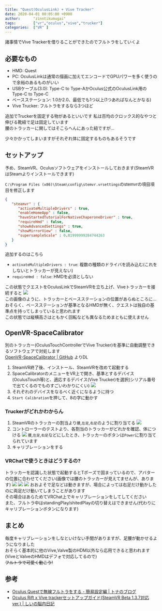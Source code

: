 ```yaml
---
title: "Quest(OculusLink) + Vive Tracker"
date: 2020-04-01 00:05:00 +0900
author:      "zinntikumugai"
tags:        ["vr","oculus","vive","trucker"]
categories:  ["VR" ]
---
```


諸事情でVive Trackerを借りることができたのでフルトラをしていくよ
<!--more-->
## 必要なもの

- HMD: Quest
- PC: OculusLinkは通常の描画に加えてエンコードでGPUパワーを多く使うので余裕のあるものがいい
- USBケーブル(3.0): Type-C to Type-AかOculus公式のOculusLink用のType-C to Type-C
- ベースステーション: 1.0か2.0、最低でも1つ以上(1つあればなんとかなる)
- Vive Trucker: フルトラをするなら3つほど

追加でTruckerを固定する物があるといいです 私は百均のクロックス的なやつと伸びる靴紐で足は固定しています  
腰のトラッカーに関してはそこらへんにあった紐ですが…  

少々かかってしまいますがそれぞれ体に固定するものもあるそうです

## セットアップ

予め、SteamVR、Oculusソフトウェアをインストールしておきます(SteamVRはSteamよりインストールできます)

`C:\Program Files (x86)\Steam\config\stemvr.vrsettings`のstemvrの項目項目を修正します  

```json
{
   "steamvr" : {
      "activateMultipleDrivers" : true,
      "enableHomeApp" : false,
      "haveStartedTutorialForNativeChaperoneDriver" : true,
      "requireHmd" : false,
      "showAdvancedSettings" : true,
      "showMirrorView" : false,
      "supersampleScale" : 0.81999999284744263
   }
}
```

追加するのはこちら

- `activateMultipleDrivers : true`: 複数の種類のドライバを読み込む(これをしないとトラッカーが見えない)
- `requireHmd : false`: HMDを必須としない

この状態でクエストをOculusLinkでSteamVRを立ち上げ、Viveトラッカーを接続すると 
![](https://cdn.discordapp.com/attachments/589079124618903553/691929721990021180/unknown.png)  
この画像のように、トラッカーとベースステーションの位置があらぬところに…  
おそらく、ベースステーションが基準となるHMDが無く、クエストは独自の基準点を持ってしまっていると思われます  
この状態では縦横高さはともかく回転なども異なるためまともに使えません  

## OpenVR-SpaceCalibrator
別のトラッカー(OculusTouchControllerでVive Trucker)を基準に自動調整できるソフトウェアで対処します  
[OpenVR-SpaceCalibrator | GitHub](https://github.com/pushrax/OpenVR-SpaceCalibrator/releases)
よりDL

1. SteamVR終了後、インストール、SteamVRを改めて起動する
1. SpaceCalibratorのメニューをVR上で開き、基準とするデバイス(OculusTouch等)と、適応するデバイス(Vive Trucker)を選択(シリアル番号で出てくるのでものすごいわかりにくい) 
    ![](https://i.imgur.com/k8tMOsD.png)
1. それぞれのデバイスをなるべく近くになるように持つ
1. `Start Calibration`を押して、8の字に動かす

### Truckerがどれかわからん

1. SteamVRのトラッカーの割当より`腰`,`左足`,`右足`のように割り当てる
    ![](https://i.imgur.com/k3kDYhy.png)
1. コントローラーのテストより、各割当のトラッカーがどれかを確認、体につける
    ![](https://i.imgur.com/dPNaU4Y.png)
    `腰`,`左足`,`右足`などにしたとき、トラッカーのボタンは`Power`に割り当てられています
1. キャリブレーションをする


### VRChatで使うときはどうするの?
トラッカーを認識した状態で起動するとTポーズで固まっているので、アバターの位置に合わせてください(画像では腰のトラッカーが見えてませんが、あります) 
![](https://i.imgur.com/BlzK7tK.jpg)
![](https://i.imgur.com/6aflQwh.jpg)
![](https://i.imgur.com/xB1zu1U.jpg)
おおよそで足などは動きますが、場合によっては右足だけ動かしたのに両足だけ動いてしまうことがあります  
その場合はあらためてVRChat上でキャリブレーションをしてしてください  
また、フルトラ中はstandingPlay/shitedPlayの切り替えはできません(代わりにキャリブレーションボタンになります)

## まとめ

毎度キャリブレーションをしなといけない手間がありますが、足腰が動かせるようになりました  
おそらく基本的に他のVive,Valve製のHDM以外なら応用できると思われます(ViveとValveのHMDはデフォで対応してるので)  
~~フルトラで可愛く動こう!~~

## 参考
- [Oculus Questで無線フルトラをする - 簡易設定編 | トナのブログ](https://tona.hatenablog.jp/entry/2019/12/11/231111)
- [Oculus Rift x Vive trackerセットアップガイド(SteamVR Beta 1.3.7対応ver.)  | しいの脳内日記](http://si-nounai.blogspot.com/2019/03/oculus-rift-x-vive-trackersteamvr-beta.html)